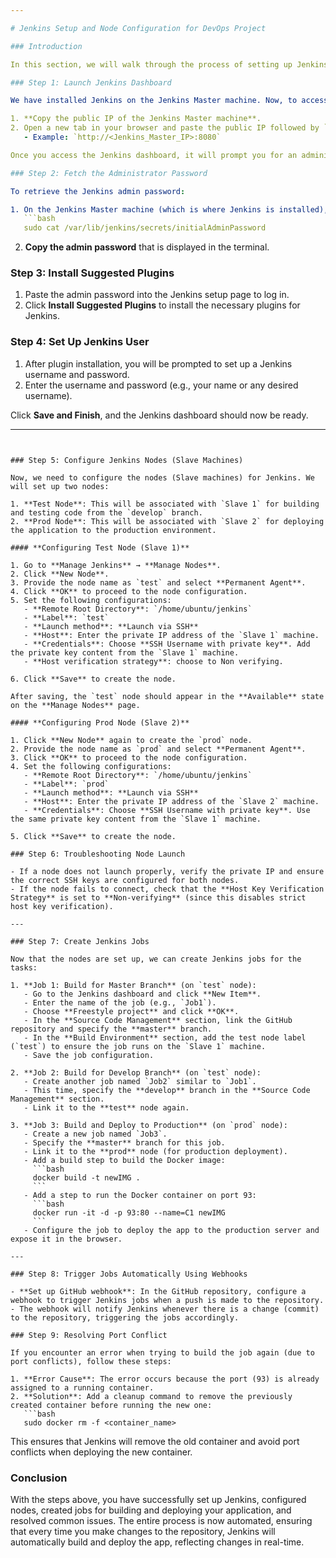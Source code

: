 ```yaml
---

# Jenkins Setup and Node Configuration for DevOps Project

### Introduction

In this section, we will walk through the process of setting up Jenkins on the Jenkins Master machine, configuring the necessary nodes (Slave Machines), and creating jobs for building and deploying the application.

### Step 1: Launch Jenkins Dashboard

We have installed Jenkins on the Jenkins Master machine. Now, to access the Jenkins dashboard:

1. **Copy the public IP of the Jenkins Master machine**.
2. Open a new tab in your browser and paste the public IP followed by `:8080` to access the Jenkins dashboard.
   - Example: `http://<Jenkins_Master_IP>:8080`

Once you access the Jenkins dashboard, it will prompt you for an administrator password.

### Step 2: Fetch the Administrator Password

To retrieve the Jenkins admin password:

1. On the Jenkins Master machine (which is where Jenkins is installed), run the following command:
   ```bash
   sudo cat /var/lib/jenkins/secrets/initialAdminPassword
   ```
2. **Copy the admin password** that is displayed in the terminal.

### Step 3: Install Suggested Plugins

1. Paste the admin password into the Jenkins setup page to log in.
2. Click **Install Suggested Plugins** to install the necessary plugins for Jenkins.

### Step 4: Set Up Jenkins User

1. After plugin installation, you will be prompted to set up a Jenkins username and password.
2. Enter the username and password (e.g., your name or any desired username).

Click **Save and Finish**, and the Jenkins dashboard should now be ready.

---
```


### Step 5: Configure Jenkins Nodes (Slave Machines)

Now, we need to configure the nodes (Slave machines) for Jenkins. We will set up two nodes:

1. **Test Node**: This will be associated with `Slave 1` for building and testing code from the `develop` branch.
2. **Prod Node**: This will be associated with `Slave 2` for deploying the application to the production environment.

#### **Configuring Test Node (Slave 1)**

1. Go to **Manage Jenkins** → **Manage Nodes**.
2. Click **New Node**.
3. Provide the node name as `test` and select **Permanent Agent**.
4. Click **OK** to proceed to the node configuration.
5. Set the following configurations:
   - **Remote Root Directory**: `/home/ubuntu/jenkins`
   - **Label**: `test`
   - **Launch method**: **Launch via SSH**
   - **Host**: Enter the private IP address of the `Slave 1` machine.
   - **Credentials**: Choose **SSH Username with private key**. Add the private key content from the `Slave 1` machine.
   - **Host verification strategy**: choose to Non verifying.
   
6. Click **Save** to create the node.

After saving, the `test` node should appear in the **Available** state on the **Manage Nodes** page.

#### **Configuring Prod Node (Slave 2)**

1. Click **New Node** again to create the `prod` node.
2. Provide the node name as `prod` and select **Permanent Agent**.
3. Click **OK** to proceed to the node configuration.
4. Set the following configurations:
   - **Remote Root Directory**: `/home/ubuntu/jenkins`
   - **Label**: `prod`
   - **Launch method**: **Launch via SSH**
   - **Host**: Enter the private IP address of the `Slave 2` machine.
   - **Credentials**: Choose **SSH Username with private key**. Use the same private key content from the `Slave 1` machine.
   
5. Click **Save** to create the node.

### Step 6: Troubleshooting Node Launch

- If a node does not launch properly, verify the private IP and ensure the correct SSH keys are configured for both nodes.
- If the node fails to connect, check that the **Host Key Verification Strategy** is set to **Non-verifying** (since this disables strict host key verification).

---

### Step 7: Create Jenkins Jobs

Now that the nodes are set up, we can create Jenkins jobs for the tasks:

1. **Job 1: Build for Master Branch** (on `test` node):
   - Go to the Jenkins dashboard and click **New Item**.
   - Enter the name of the job (e.g., `Job1`).
   - Choose **Freestyle project** and click **OK**.
   - In the **Source Code Management** section, link the GitHub repository and specify the **master** branch.
   - In the **Build Environment** section, add the test node label (`test`) to ensure the job runs on the `Slave 1` machine.
   - Save the job configuration.

2. **Job 2: Build for Develop Branch** (on `test` node):
   - Create another job named `Job2` similar to `Job1`.
   - This time, specify the **develop** branch in the **Source Code Management** section.
   - Link it to the **test** node again.

3. **Job 3: Build and Deploy to Production** (on `prod` node):
   - Create a new job named `Job3`.
   - Specify the **master** branch for this job.
   - Link it to the **prod** node (for production deployment).
   - Add a build step to build the Docker image:
     ```bash
     docker build -t newIMG .
     ```
   - Add a step to run the Docker container on port 93:
     ```bash
     docker run -it -d -p 93:80 --name=C1 newIMG
     ```
   - Configure the job to deploy the app to the production server and expose it in the browser.

---

### Step 8: Trigger Jobs Automatically Using Webhooks

- **Set up GitHub webhook**: In the GitHub repository, configure a webhook to trigger Jenkins jobs when a push is made to the repository.
- The webhook will notify Jenkins whenever there is a change (commit) to the repository, triggering the jobs accordingly.

### Step 9: Resolving Port Conflict

If you encounter an error when trying to build the job again (due to port conflicts), follow these steps:

1. **Error Cause**: The error occurs because the port (93) is already assigned to a running container.
2. **Solution**: Add a cleanup command to remove the previously created container before running the new one:
   ```bash
   sudo docker rm -f <container_name>
   ```

This ensures that Jenkins will remove the old container and avoid port conflicts when deploying the new container.

### Conclusion

With the steps above, you have successfully set up Jenkins, configured nodes, created jobs for building and deploying your application, and resolved common issues. The entire process is now automated, ensuring that every time you make changes to the repository, Jenkins will automatically build and deploy the app, reflecting changes in real-time.
